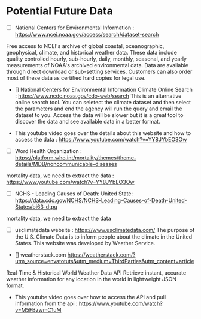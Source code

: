 

# Potential Future Data
- [ ] National Centers for Environmental Information : https://www.ncei.noaa.gov/access/search/dataset-search


Free access to NCEI's archive of global coastal, oceanographic, geophysical, climate, and historical weather data. These data include quality controlled hourly, sub-hourly, daily, monthly, seasonal, and yearly measurements of NOAA's archived environmental data. Data are available through direct download or sub-setting services. Customers can also order most of these data as certified hard copies for legal use.
- [] National Centers for Environmental Information Climate Online Search : https://www.ncdc.noaa.gov/cdo-web/search
This is an alternative online search tool. You can seletect the climate dataset and then select the parameters and end the agency will run the query and email the dataset to you. Access the data will be slower but it is a great tool to discover the data and see available data in a better format.
* This youtube video goes over the details about this website and how to access the data : https://www.youtube.com/watch?v=YY8JYbEO3Ow


- [ ] Word Health Organization : https://platform.who.int/mortality/themes/theme-details/MDB/noncommunicable-diseases


mortality data, we need to extract the data : https://www.youtube.com/watch?v=YY8JYbEO3Ow


- [ ] NCHS - Leading Causes of Death: United State: https://data.cdc.gov/NCHS/NCHS-Leading-Causes-of-Death-United-States/bi63-dtpu


mortality data, we need to extract the data


- [ ] usclimatedata website : https://www.usclimatedata.com/
The purpose of the U.S. Climate Data is to inform people about the climate in the United States. This website was developed by Weather Service.


- [] weatherstack.com https://weatherstack.com/?utm_source=envatotuts&utm_medium=ThirdParties&utm_content=article


Real-Time & Historical World Weather Data API Retrieve instant, accurate weather information for any location in the world in lightweight JSON format.
* This youtube video goes over how to access the API and pull information from the api : https://www.youtube.com/watch?v=M5FBzwmC1uM
